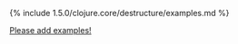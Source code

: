 {% include 1.5.0/clojure.core/destructure/examples.md %}

[Please add examples!](https://github.com/arrdem/grimoire/edit/master/_includes/1.6.0/clojure.core/destructure/examples.md)
